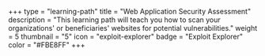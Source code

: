 +++
type = "learning-path"
title = "Web Application Security Assessment"
description = "This learning path will teach you how to scan your organizations' or beneficiaries' websites for potential vulnerabilities."
weight = 5
thumbnail = "5"
icon = "exploit-explorer"
badge = "Exploit Explorer"
color = "#FBE8FF"
+++